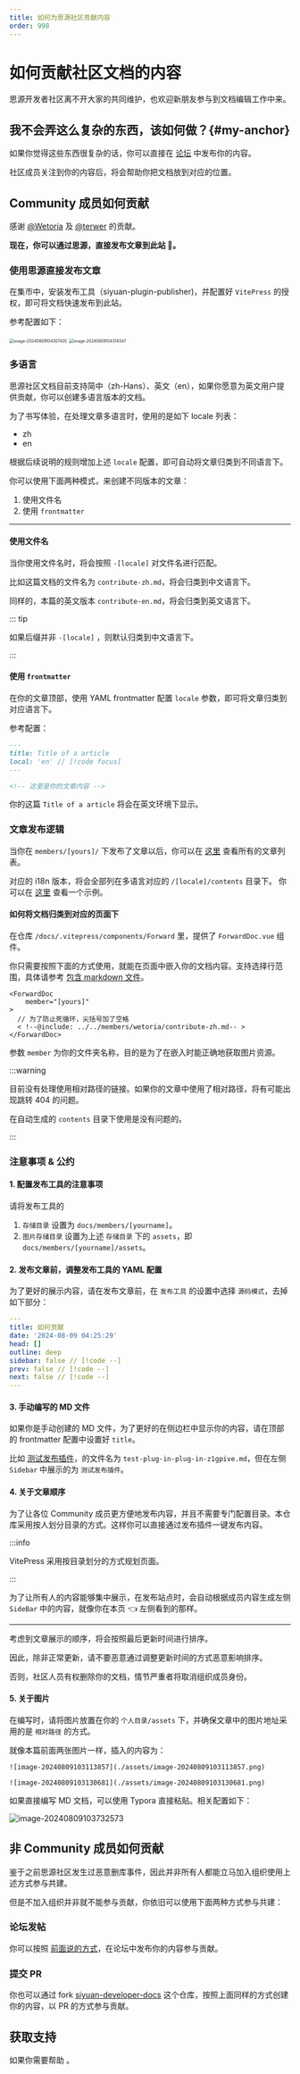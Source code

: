 ```yaml
---
title: 如何为思源社区贡献内容
order: 998
---
```


# 如何贡献社区文档的内容

思源开发者社区离不开大家的共同维护，也欢迎新朋友参与到文档编辑工作中来。

## 我不会弄这么复杂的东西，该如何做？{#my-anchor}

如果你觉得这些东西很复杂的话，你可以直接在 [论坛](https://ld246.com/) 中发布你的内容。

社区成员关注到你的内容后，将会帮助你把文档放到对应的位置。

## Community 成员如何贡献

感谢 [@Wetoria](https://wetoria.me) 及 [@terwer](https://github.com/terwer) 的贡献。

**现在，你可以通过思源，直接发布文章到此站 🎉。**

### 使用思源直接发布文章

在集市中，安装发布工具（siyuan-plugin-publisher)，并配置好 `VitePress` 的授权，即可将文档快速发布到此站。

参考配置如下：

<img src="./assets/image-20240809104307435.png" alt="image-20240809104307435" style="zoom:50%;" />

<img src="./assets/image-20240809104314347.png" alt="image-20240809104314347" style="zoom:50%;" />

### 多语言

思源社区文档目前支持简中（zh-Hans）、英文（en），如果你愿意为英文用户提供贡献，你可以创建多语言版本的文档。

为了书写体验，在处理文章多语言时，使用的是如下 locale 列表：

- zh
- en

根据后续说明的规则增加上述 `locale` 配置，即可自动将文章归类到不同语言下。

你可以使用下面两种模式，来创建不同版本的文章：

1. 使用文件名
2. 使用 `frontmatter`

---

#### 使用文件名

当你使用文件名时，将会按照 `-[locale]` 对文件名进行匹配。

比如这篇文档的文件名为 `contribute-zh.md`，将会归类到中文语言下。

同样的，本篇的英文版本 `contribute-en.md`，将会归类到英文语言下。

::: tip

如果后缀并非 `-[locale]` ，则默认归类到中文语言下。

:::

#### 使用 `frontmatter`

在你的文章顶部，使用 YAML frontmatter 配置 `locale` 参数，即可将文章归类到对应语言下。

参考配置：

```markdown
---
title: Title of a article
local: 'en' // [!code focus]
---

<!-- 这里是你的文章内容 -->
```

你的这篇 `Title of a article` 将会在英文环境下显示。

### 文章发布逻辑

当你在 `members/[yours]/` 下发布了文章以后，你可以在 [这里](/contents/) 查看所有的文章列表。

对应的 i18n 版本，将会全部列在多语言对应的 `/[locale]/contents` 目录下。 你可以在 [这里](/zh-Hans/contents/) 查看一个示例。

#### 如何将文档归类到对应的页面下

在仓库 `/docs/.vitepress/components/Forward` 里，提供了 `ForwardDoc.vue` 组件。

你只需要按照下面的方式使用，就能在页面中嵌入你的文档内容。支持选择行范围，具体请参考 [包含 markdown 文件](https://vitepress.dev/zh/guide/markdown#markdown-file-inclusion)。

```vue
<ForwardDoc
	member="[yours]"
>
  // 为了防止死循环，尖括号加了空格
  < !--@include: ../../members/wetoria/contribute-zh.md-- >
</ForwardDoc>
```

参数 `member` 为你的文件夹名称，目的是为了在嵌入时能正确地获取图片资源。

:::warning

目前没有处理使用相对路径的链接。如果你的文章中使用了相对路径，将有可能出现跳转 404 的问题。

在自动生成的 `contents` 目录下使用是没有问题的。

:::

### 注意事项 & 公约

#### 1. 配置发布工具的注意事项

请将发布工具的

1. `存储目录` 设置为 `docs/members/[yourname]`。
2. `图片存储目录` 设置为上述 `存储目录` 下的 `assets`，即 `docs/members/[yourname]/assets`。

#### 2. 发布文章前，调整发布工具的 YAML 配置

为了更好的展示内容，请在发布文章前，在 `发布工具` 的设置中选择 `源码模式`，去掉如下部分：

```yaml
---
title: 如何贡献
date: '2024-08-09 04:25:29'
head: []
outline: deep
sidebar: false // [!code --]
prev: false // [!code --]
next: false // [!code --]
---
```

#### 3. 手动编写的 MD 文件

如果你是手动创建的 MD 文件，为了更好的在侧边栏中显示你的内容，请在顶部的 frontmatter 配置中设置好 `title`。

比如 [测试发布插件](./test-plug-in-plug-in-z1gpive)，的文件名为 `test-plug-in-plug-in-z1gpive.md`，但在左侧 `Sidebar` 中展示的为 `测试发布插件`。

#### 4. 关于文章顺序

为了让各位 Community 成员更方便地发布内容，并且不需要专门配置目录。本仓库采用按人划分目录的方式。这样你可以直接通过发布插件一键发布内容。

:::info

VitePress 采用按目录划分的方式规划页面。

:::

为了让所有人的内容能够集中展示，在发布站点时，会自动根据成员内容生成左侧 `SideBar` 中的内容，就像你在本页 👈 左侧看到的那样。

---

考虑到文章展示的顺序，将会按照最后更新时间进行排序。

因此，除非正常更新，请不要恶意通过调整更新时间的方式恶意影响排序。

否则，社区人员有权删除你的文档，情节严重者将取消组织成员身份。

#### 5. 关于图片

在编写时，请将图片放置在你的 `个人目录/assets` 下，并确保文章中的图片地址采用的是 `相对路径` 的方式。

就像本篇前面两张图片一样，插入的内容为：

```
![image-20240809103113857](./assets/image-20240809103113857.png)

![image-20240809103130681](./assets/image-20240809103130681.png)
```

如果直接编写 MD 文档，可以使用 Typora 直接粘贴。相关配置如下：

![image-20240809103732573](./assets/image-20240809103732573.png)

## 非 Community 成员如何贡献

鉴于之前思源社区发生过恶意删库事件，因此并非所有人都能立马加入组织使用上述方式参与共建。

但是不加入组织并非就不能参与贡献，你依旧可以使用下面两种方式参与共建：

### 论坛发帖

你可以按照 [前面说的方式](#my-anchor)，在论坛中发布你的内容参与贡献。

### 提交 PR

你也可以通过 fork [siyuan-developer-docs](https://github.com/siyuan-community/siyuan-developer-docs) 这个仓库，按照上面同样的方式创建你的内容，以 PR 的方式参与贡献。

## 获取支持

如果你需要帮助 <LinkContactUS />。
